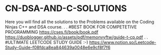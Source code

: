 # CN-DSA-AND-C-SOLUTIONS
Here you will find all the solutions to the Problems available on the Coding Ninjas C++ and DSA course.
.
.
#BEST BOOK FOR COMPETETIVE PROGRAMMING
https://cses.fi/book/book.pdf
https://duoblogger.github.io/assets/pdf/memonvyftw/guide-t-cp.pdf
.
.
#ULTIMATE LEETCODE STUDY GUIDE :-)
https://www.notion.so/Leetcode-Study-Guide-f08fdca8ea844639a0048e6e9cf8f7f6
